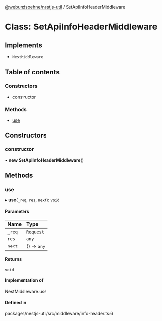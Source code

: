 [@webundsoehne/nestjs-util](../README.md) / SetApiInfoHeaderMiddleware

# Class: SetApiInfoHeaderMiddleware

## Implements

- `NestMiddleware`

## Table of contents

### Constructors

- [constructor](SetApiInfoHeaderMiddleware.md#constructor)

### Methods

- [use](SetApiInfoHeaderMiddleware.md#use)

## Constructors

### constructor

• **new SetApiInfoHeaderMiddleware**()

## Methods

### use

▸ **use**(`_req`, `res`, `next`): `void`

#### Parameters

| Name   | Type                              |
| :----- | :-------------------------------- |
| `_req` | [`Request`](../README.md#request) |
| `res`  | `any`                             |
| `next` | () => `any`                       |

#### Returns

`void`

#### Implementation of

NestMiddleware.use

#### Defined in

packages/nestjs-util/src/middleware/info-header.ts:6

